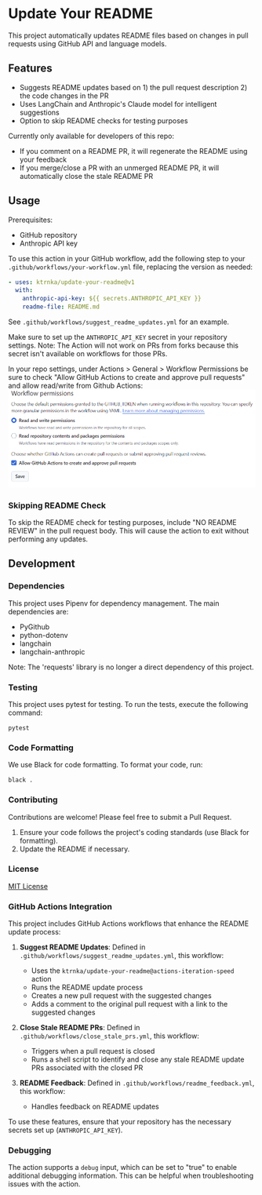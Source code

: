 # Update Your README

This project automatically updates README files based on changes in pull requests using GitHub API and language models.

## Features

- Suggests README updates based on 1) the pull request description 2) the code changes in the PR
- Uses LangChain and Anthropic's Claude model for intelligent suggestions
- Option to skip README checks for testing purposes

Currently only available for developers of this repo:
- If you comment on a README PR, it will regenerate the README using your feedback
- If you merge/close a PR with an unmerged README PR, it will automatically close the stale README PR

## Usage

Prerequisites:

- GitHub repository
- Anthropic API key

To use this action in your GitHub workflow, add the following step to your `.github/workflows/your-workflow.yml` file, replacing the version as needed:

```yaml
- uses: ktrnka/update-your-readme@v1
  with:
    anthropic-api-key: ${{ secrets.ANTHROPIC_API_KEY }}
    readme-file: README.md
```
See `.github/workflows/suggest_readme_updates.yml` for an example.

Make sure to set up the `ANTHROPIC_API_KEY` secret in your repository settings. Note: The Action will not work on PRs from forks because this secret isn't available on workflows for those PRs.

In your repo settings, under Actions > General > Workflow Permissions be sure to check "Allow GitHub Actions to create and approve pull requests" and allow read/write from Github Actions:
![Workflow Permissions](workflow_permissions.png)

### Skipping README Check

To skip the README check for testing purposes, include "NO README REVIEW" in the pull request body. This will cause the action to exit without performing any updates.

## Development

### Dependencies

This project uses Pipenv for dependency management. The main dependencies are:

- PyGithub
- python-dotenv
- langchain
- langchain-anthropic

Note: The 'requests' library is no longer a direct dependency of this project.

### Testing

This project uses pytest for testing. To run the tests, execute the following command:

```
pytest
```

### Code Formatting

We use Black for code formatting. To format your code, run:

```
black .
```

### Contributing

Contributions are welcome! Please feel free to submit a Pull Request.

1. Ensure your code follows the project's coding standards (use Black for formatting).
2. Update the README if necessary.

### License

[MIT License](https://opensource.org/licenses/MIT)

### GitHub Actions Integration

This project includes GitHub Actions workflows that enhance the README update process:

1. **Suggest README Updates**: Defined in `.github/workflows/suggest_readme_updates.yml`, this workflow:
   - Uses the `ktrnka/update-your-readme@actions-iteration-speed` action
   - Runs the README update process
   - Creates a new pull request with the suggested changes
   - Adds a comment to the original pull request with a link to the suggested changes

2. **Close Stale README PRs**: Defined in `.github/workflows/close_stale_prs.yml`, this workflow:
   - Triggers when a pull request is closed
   - Runs a shell script to identify and close any stale README update PRs associated with the closed PR

3. **README Feedback**: Defined in `.github/workflows/readme_feedback.yml`, this workflow:
   - Handles feedback on README updates

To use these features, ensure that your repository has the necessary secrets set up (`ANTHROPIC_API_KEY`).

### Debugging

The action supports a `debug` input, which can be set to "true" to enable additional debugging information. This can be helpful when troubleshooting issues with the action.